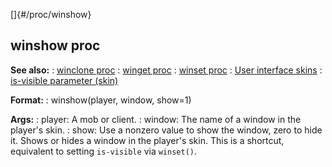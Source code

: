 []{#/proc/winshow}
  ## winshow proc
  **See also:**
  :   [winclone proc](ref/proc/winclone)
  :   [winget proc](ref/proc/winget)
  :   [winset proc](ref/proc/winset)
  :   [User interface skins](ref/%7Bskin%7D)
  :   [is-visible parameter (skin)](ref/%7Bskin%7D/param/is-visible)
  <!-- -->
  **Format:**
  :   winshow(player, window, show=1)
  <!-- -->
  **Args:**
  :   player: A mob or client.
  :   window: The name of a window in the player\'s skin.
  :   show: Use a nonzero value to show the window, zero to hide it.
  Shows or hides a window in the player\'s skin. This is a shortcut,
  equivalent to setting `is-visible` via `winset()`.